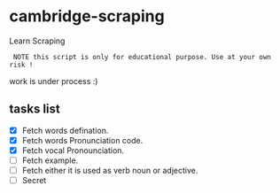 # cambridge-scraping
Learn Scraping


``` NOTE this script is only for educational purpose. Use at your own risk !```

work is under process :) 

## tasks list
- [x] Fetch words defination.
- [x] Fetch words Pronunciation code.
- [x] Fetch vocal Pronounciation.
- [ ] Fetch example.
- [ ] Fetch either it is used as verb noun or adjective.
- [ ] Secret

